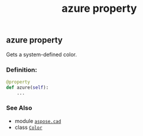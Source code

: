 ﻿---
title: azure property
second_title: Aspose.CAD for Python via .NET API References
description: 
type: docs
weight: 190
url: /aspose.cad/color/azure/
is_root: false
---

## azure property


Gets a system-defined color.
### Definition:
```python
@property
def azure(self):
    ...
```

### See Also
* module [`aspose.cad`](../../)
* class [`Color`](/cad/python-net/aspose.cad/color)
